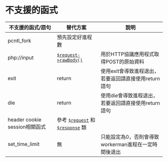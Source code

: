 # 不支援的函式

不支援的函式/語句 | 替代方案 | 說明
----|------|----
pcntl_fork | 預先設定好進程數| 
php://input | [`$request->rawBody()`](http/request.md)| 用於HTTP協議應用程式取得POST的原始資料
exit | return | 使用exit會導致進程退出，若要返回請直接使用return語句
die | return | 使用die會導致進程退出，若要返回請直接使用return語句
header cookie session相關函式 |參考 [`$request`](http/request.md) 和 [`$response`]([http/response.md) 類 | 
set_time_limit| 無 | 只能設定為0，否則會導致workerman進程在一定時間後退出
